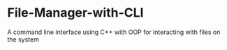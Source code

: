 # File-Manager-with-CLI
A command line interface using C++ with OOP for interacting with files on the system

